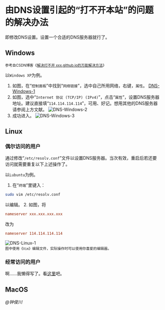 # 由DNS设置引起的“打不开本站”的问题的解决办法

即修改DNS设置。设置一个合适的DNS服务器就行了。

## Windows

<small>参考自CSDN博客《[解决打不开 xxx.github.io的万能解决方法](https://blog.csdn.net/weixin_43769878/article/details/109217112)》</small>

以`Windows XP`为例。

1. 如图，在“`控制面板`”中找到“`网络链接`”，选中自己所用网络，右键，`属性`。
[DNS-Windows-1](https://wyz-2015.github.io/help/img/Win-1.png)
2. 如图，选中“`Internet 协议 (TCP/IP) (IPv4)`”，点击“`属性`”，设置DNS服务器地址。建议直接填“`114.114.114.114`”，可用、好记。想用其他的DNS服务器请参阅上方文献。
![DNS-Windows-2](https://wyz-2015.github.io/help/img/Win-2.png)
3. 成功进入。
![DNS-Windows-3](https://wyz-2015.github.io/help/img/Win-3.png)

## Linux

### 偶尔访问的用户

通过修改“`/etc/resolv.conf`”文件以设置DNS服务器。当次有效，重启后若还要访问就需要重复以下上述操作了。

以`Lubuntu`为例。

1. 在“`终端`”里键入：
``` bash
sudo vim /etc/resolv.conf
```
以编辑。
2. 如图，将
``` conf
nameserver xxx.xxx.xxx.xxx
```
改为
``` conf
nameserver 114.114.114.114
```
![DNS-Linux-1](https://wyz-2015.github.io/help/img/Lin-1.png)
<br><small>图中使用《`Vim`》编辑文件，实际操作时可以使用你喜爱的编辑器。</small>

### 经常访问的用户

啊……我懒得写了。看[这里](https://jingyan.baidu.com/article/e9fb46e15d83517521f766f1.html)吧。

## MacOS

*@钟俊川*
